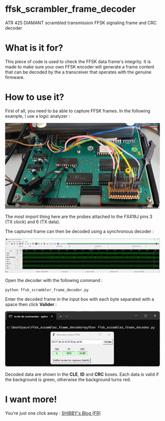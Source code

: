 # ffsk_scrambler_frame_decoder
ATR 425 DIAMANT scrambled transmission FFSK signaling frame and CRC decoder

# What is it for?
This piece of code is used to check the FFSK data frame's integrity.
It is made to make sure your own FFSK encoder will generate a frame content that can be decoded by the a transceiver that operates with the genuine firmware.

# How to use it?
First of all, you need to ba able to capture FFSK frames. In the following example, I use a logic analyzer : 

![Picture of the ATR 425 DIAMANT logic board with logic analyzer probes attached to it](https://github.com/DevSHIBBY/ffsk_scrambler_frame_decoder/blob/main/documentation/probes_on_board.jpg)

The most import thing here are the probes attached to the FX419J pins 3 (TX clock) and 6 (TX data).

The captured frame can then be decoded using a synchronous decoder :

![Logic analyzer captured data](https://github.com/DevSHIBBY/ffsk_scrambler_frame_decoder/blob/main/documentation/logic_analyzer_capture.png)

Open the decoder with the following command :
```
python ffsk_scrambler_frame_decoder.py
```

Enter the decoded frame in the input box with each byte separated with a space then click **Valider** : 

![Decoder screenshot](https://github.com/DevSHIBBY/ffsk_scrambler_frame_decoder/blob/main/documentation/decoder.png)

Decoded data are shown in the **CLE**, **ID** and **CRC** boxes.
Each data is valid if the background is green, otherwise the background turns red.

# I want more!
You're just one click away : [SHIBBY's Blog (FR)]([https://pages.github.com/](https://blog.shibby.fr/2017/10/alcatel-atr42x-la-resurrection/))

